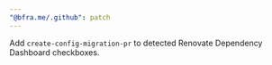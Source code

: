 ```yaml
---
"@bfra.me/.github": patch
---
```


Add `create-config-migration-pr` to detected Renovate Dependency Dashboard checkboxes.
  